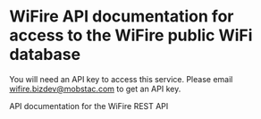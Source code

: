 # WiFire API documentation for access to the WiFire public WiFi database

You will need an API key to access this service. Please email wifire.bizdev@mobstac.com to get an API key.

API documentation for the WiFire REST API
